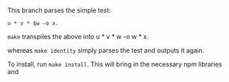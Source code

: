This branch parses the simple test:

```
u * v * $w -o x.
```

`make` transpiles the above into
u * v * w -o w * x.

whereas `make identity` simply parses the test and outputs it again.

To install, run `make install`.  This will bring in the necessary npm libraries and 